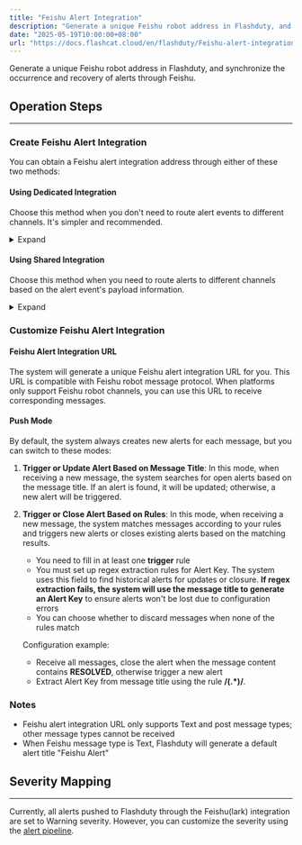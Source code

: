 ```yaml
---
title: "Feishu Alert Integration"
description: "Generate a unique Feishu robot address in Flashduty, and synchronize the occurrence and recovery of alerts through Feishu"
date: "2025-05-19T10:00:00+08:00"
url: "https://docs.flashcat.cloud/en/flashduty/Feishu-alert-integration-guide"
---
```


Generate a unique Feishu robot address in Flashduty, and synchronize the occurrence and recovery of alerts through Feishu.

<div class="hide">

## Operation Steps
---

### Create Feishu Alert Integration

You can obtain a Feishu alert integration address through either of these two methods:

#### Using Dedicated Integration

Choose this method when you don't need to route alert events to different channels. It's simpler and recommended.

<details>
  <summary>Expand</summary>
  
  1. Go to the Flashduty console, select **Channel**, and enter a specific channel's details page
  2. Select the **Integration** tab, click **Add Integration** to enter the integration page
  3. Choose **Feishu Alert** integration and click **Save** to generate a card
  4. Click the generated card to view the **Feishu Alert Integration URL**, copy it for later use, and you're done
    
</details>

#### Using Shared Integration

Choose this method when you need to route alerts to different channels based on the alert event's payload information.

<details>
  <summary>Expand</summary>
  
  1. Go to the Flashduty console, select **Integration Center => Alert Events** to enter the integration selection page
  2. Select **Feishu Alert** integration:
        - **Integration Name**: Define a name for the current integration
        - **Message Type**: Select Feishu alert message type, currently only Text and Markdown are supported
        - **Push Mode**: Choose when to trigger or recover alerts for Feishu notifications
  3. Copy the **Feishu Alert Integration URL** for later use
  4. Configure the default route and select the corresponding channel (after integration creation, you can go to `Routes` to configure more routing rules)
  5. Done
    
</details>
</div>

### Customize Feishu Alert Integration

#### Feishu Alert Integration URL

The system will generate a unique Feishu alert integration URL for you. This URL is compatible with Feishu robot message protocol. When platforms only support Feishu robot channels, you can use this URL to receive corresponding messages.

#### Push Mode

By default, the system always creates new alerts for each message, but you can switch to these modes:

1. **Trigger or Update Alert Based on Message Title**: In this mode, when receiving a new message, the system searches for open alerts based on the message title. If an alert is found, it will be updated; otherwise, a new alert will be triggered.
2. **Trigger or Close Alert Based on Rules**: In this mode, when receiving a new message, the system matches messages according to your rules and triggers new alerts or closes existing alerts based on the matching results.

   - You need to fill in at least one **trigger** rule
   - You must set up regex extraction rules for Alert Key. The system uses this field to find historical alerts for updates or closure. **If regex extraction fails, the system will use the message title to generate an Alert Key** to ensure alerts won't be lost due to configuration errors
   - You can choose whether to discard messages when none of the rules match

   Configuration example:

   - Receive all messages, close the alert when the message content contains **RESOLVED**, otherwise trigger a new alert
   - Extract Alert Key from message title using the rule **/(.*)/**.


### Notes
- Feishu alert integration URL only supports Text and post message types; other message types cannot be received
- When Feishu message type is Text, Flashduty will generate a default alert title "Feishu Alert"

## Severity Mapping
---

Currently, all alerts pushed to Flashduty through the Feishu(lark) integration are set to Warning severity. However, you can customize the severity using the [alert pipeline](https://docs.flashcat.cloud/en/flashduty/alert-pipelines).
